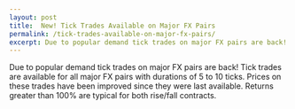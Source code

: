 ```yaml
---
layout: post
title:  New! Tick Trades Available on Major FX Pairs
permalink: /tick-trades-available-on-major-fx-pairs/
excerpt: Due to popular demand tick trades on major FX pairs are back! Tick trades are available for all major FX pairs with durations of 5 to 10 ticks.
---
```


Due to popular demand tick trades on major FX pairs are back! Tick trades are available for all major FX pairs with durations of 5 to 10 ticks.  Prices on these trades have been improved since they were last available.  Returns greater than 100% are typical for both rise/fall contracts. 
